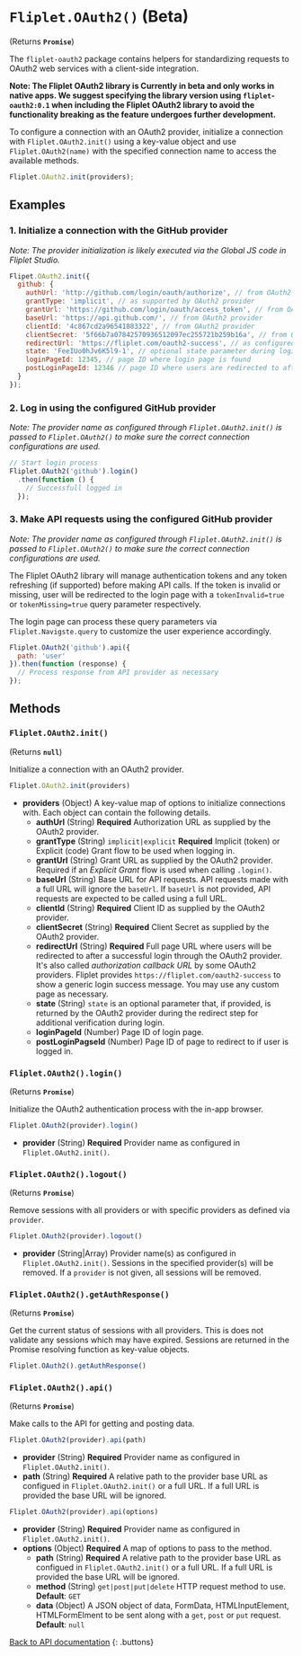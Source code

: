 # `Fliplet.OAuth2()` (Beta)

(Returns **`Promise`**)

The `fliplet-oauth2` package contains helpers for standardizing requests to OAuth2 web services with a client-side integration.

**Note: The Fliplet OAuth2 library is Currently in beta and only works in native apps. We suggest specifying the library version using `fliplet-oauth2:0.1` when including the Fliplet OAuth2 library to avoid the functionality breaking as the feature undergoes further development.**

To configure a connection with an OAuth2 provider, initialize a connection with `Fliplet.OAuth2.init()` using a key-value object and use `Fliplet.OAuth2(name)` with the specified connection name to access the available methods.

```js
Fliplet.OAuth2.init(providers);
```

## Examples

### 1. Initialize a connection with the GitHub provider

*Note: The provider initialization is likely executed via the Global JS code in Fliplet Studio.*

```js
Flipet.OAuth2.init({
  github: {
    authUrl: 'http://github.com/login/oauth/authorize', // from OAuth2 provider
    grantType: 'implicit', // as supported by OAuth2 provider
    grantUrl: 'https://github.com/login/oauth/access_token', // from OAuth2 provider
    baseUrl: 'https://api.github.com/', // from OAuth2 provider
    clientId: '4c867cd2a96541883322', // from OAuth2 provider
    clientSecret: '5f66b7a07842570936512097ec255721b259b16a', // from OAuth2 provider
    redirectUrl: 'https://fliplet.com/oauth2-success', // as configured with OAuth2 provider
    state: 'FeeIUo0hJv6K5l9-1', // optional state parameter during login
    loginPageId: 12345, // page ID where login page is found
    postLoginPageId: 12346 // page ID where users are redirected to after login
  }
});
```

### 2. Log in using the configured GitHub provider

*Note: The provider name as configured through `Fliplet.OAuth2.init()` is passed to `Fliplet.OAuth2()` to make sure the correct connection configurations are used.*

```js
// Start login process
Fliplet.OAuth2('github').login()
  .then(function () {
    // Successfull logged in
  });
```

### 3. Make API requests using the configured GitHub provider

*Note: The provider name as configured through `Fliplet.OAuth2.init()` is passed to `Fliplet.OAuth2()` to make sure the correct connection configurations are used.*

The Fliplet OAuth2 library will manage authentication tokens and any token refreshing (if supported) before making API calls. If the token is invalid or missing, user will be redirected to the login page with a `tokenInvalid=true` or `tokenMissing=true` query parameter respectively.

The login page can process these query parameters via `Fliplet.Navigste.query` to customize the user experience accordingly.

```js
Fliplet.OAuth2('github').api({
  path: 'user'
}).then(function (response) {
  // Process response from API provider as necessary
});
```

## Methods

### `Fliplet.OAuth2.init()`

(Returns **`null`**)

Initialize a connection with an OAuth2 provider.

```js
Fliplet.OAuth2.init(providers)
```

* **providers** (Object) A key-value map of options to initialize connections with. Each object can contain the following details.
  * **authUrl** (String) **Required** Authorization URL as supplied by the OAuth2 provider.
  * **grantType** (String) `implicit|explicit` **Required** Implicit (token) or Explicit (code) Grant flow to be used when logging in.
  * **grantUrl** (String) Grant URL as supplied by the OAuth2 provider. Required if an *Explicit Grant* flow is used when calling `.login()`.
  * **baseUrl** (String) Base URL for API requests. API requests made with a full URL will ignore the `baseUrl`. If `baseUrl` is not provided, API requests are expected to be called using a full URL.
  * **clientId** (String) **Required** Client ID as supplied by the OAuth2 provider.
  * **clientSecret** (String) **Required** Client Secret as supplied by the OAuth2 provider.
  * **redirectUrl** (String) **Required** Full page URL where users will be redirected to after a successful login through the OAuth2 provider. It's also called *authorization callback URL* by some OAuth2 providers. Fliplet provides `https://fliplet.com/oauth2-success` to show a generic login success message. You may use any custom page as necessary.
  * **state** (String) `state` is an optional parameter that, if provided, is returned by the OAuth2 provider during the redirect step for additional verification during login.
  * **loginPageId** (Number) Page ID of login page.
  * **postLoginPagseId** (Number) Page ID of page to redirect to if user is logged in.

### `Fliplet.OAuth2().login()`

(Returns **`Promise`**)

Initialize the OAuth2 authentication process with the in-app browser.

```js
Fliplet.OAuth2(provider).login()
```

* **provider** (String) **Required** Provider name as configured in `Fliplet.OAuth2.init()`.

### `Fliplet.OAuth2().logout()`

(Returns **`Promise`**)

Remove sessions with all providers or with specific providers as defined via `provider`.

```js
Fliplet.OAuth2(provider).logout()
```

* **provider** (String|Array) Provider name(s) as configured in `Fliplet.OAuth2.init()`. Sessions in the specified provider(s) will be removed. If a `provider` is not given, all sessions will be removed.

### `Fliplet.OAuth2().getAuthResponse()`

(Returns **`Promise`**)

Get the current status of sessions with all providers. This is does not validate any sessions which may have expired. Sessions are returned in the Promise resolving function as key-value objects.

```js
Fliplet.OAuth2().getAuthResponse()
```

### `Fliplet.OAuth2().api()`

(Returns **`Promise`**)

Make calls to the API for getting and posting data.

```js
Fliplet.OAuth2(provider).api(path)
```

* **provider** (String) **Required** Provider name as configured in `Fliplet.OAuth2.init()`.
* **path** (String) **Required** A relative path to the provider base URL as configued in `Fliplet.OAuth2.init()` or a full URL. If a full URL is provided the base URL will be ignored.


```js
Fliplet.OAuth2(provider).api(options)
```

* **provider** (String) **Required** Provider name as configured in `Fliplet.OAuth2.init()`.
* **options** (Object) **Required** A map of options to pass to the method.
  * **path** (String) **Required** A relative path to the provider base URL as configued in `Fliplet.OAuth2.init()` or a full URL. If a full URL is provided the base URL will be ignored.
  * **method** (String) `get|post|put|delete` HTTP request method to use. **Default**: `GET`
  * **data** (Object) A JSON object of data, FormData, HTMLInputElement, HTMLFormElment to be sent along with a `get`, `post` or `put` request. **Default**: `null`

[Back to API documentation](../API-Documentation.md)
{: .buttons}
